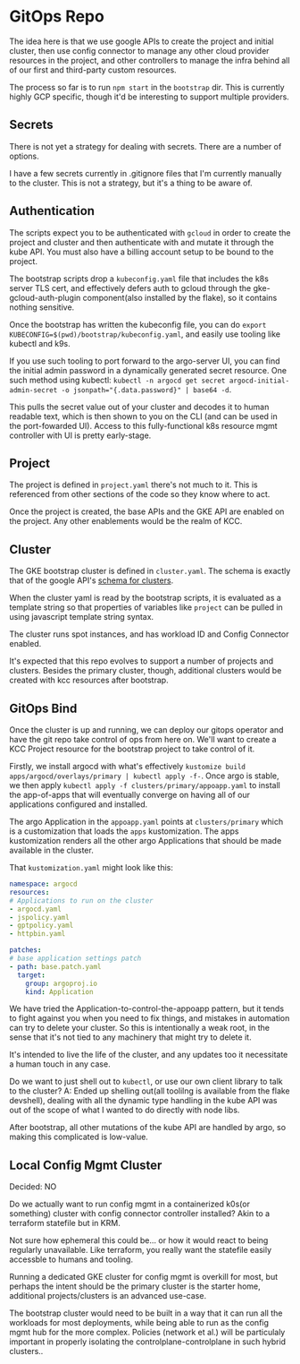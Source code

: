 # GitOps Repo

The idea here is that we use google APIs to create the project and initial
cluster, then use config connector to manage any other cloud provider resources
in the project, and other controllers to manage the infra behind all of our
first and third-party custom resources.

The process so far is to run `npm start` in the `bootstrap` dir. This is
currently highly GCP specific, though it'd be interesting to support multiple
providers.

## Secrets

There is not yet a strategy for dealing with secrets. There are a number of options.

I have a few secrets currently in .gitignore files that I'm currently manually
to the cluster. This is not a strategy, but it's a thing to be aware of.

## Authentication

The scripts expect you to be authenticated with `gcloud` in order to create the
project and cluster and then authenticate with and mutate it through the kube
API. You must also have a billing account setup to be bound to the project.

The bootstrap scripts drop a `kubeconfig.yaml` file that includes the k8s
server TLS cert, and effectively defers auth to gcloud through the
gke-gcloud-auth-plugin component(also installed by the flake), so it contains
nothing sensitive.

Once the bootstrap has written the kubeconfig file, you can do `export
KUBECONFIG=$(pwd)/bootstrap/kubeconfig.yaml`, and easily use tooling like
kubectl and k9s.

If you use such tooling to port forward to the argo-server UI, you can find the
initial admin password in a dynamically generated secret resource. One such
method using kubectl: `kubectl -n argocd get secret argocd-initial-admin-secret
-o jsonpath="{.data.password}" | base64 -d`.

This pulls the secret value out of your cluster and decodes it to human
readable text, which is then shown to you on the CLI (and can be used in the
port-fowarded UI). Access to this fully-functional k8s resource mgmt controller
with UI is pretty early-stage.

## Project

The project is defined in `project.yaml` there's not much to it. This is
referenced from other sections of the code so they know where to act.

Once the project is created, the base APIs and the GKE API are enabled on the
project. Any other enablements would be the realm of KCC.

## Cluster

The GKE bootstrap cluster is defined in `cluster.yaml`. The schema is exactly
that of the google API's [schema for clusters](https://cloud.google.com/kubernetes-engine/docs/reference/rest/v1beta1/projects.locations.clusters#Cluster).

When the cluster yaml is read by the bootstrap scripts, it is evaluated as a
template string so that properties of variables like `project` can be pulled
in using javascript template string syntax.

The cluster runs spot instances, and has workload ID and Config Connector enabled.

It's expected that this repo evolves to support a number of projects and
clusters. Besides the primary cluster, though, additional clusters would be
created with kcc resources after bootstrap.

## GitOps Bind

Once the cluster is up and running, we can deploy our gitops operator and have
the git repo take control of ops from here on. We'll want to create a KCC
Project resource for the bootstrap project to take control of it.

Firstly, we install argocd with what's effectively `kustomize build
apps/argocd/overlays/primary | kubectl apply -f-`. Once argo is stable, we then
apply `kubectl apply -f clusters/primary/appoapp.yaml` to install the
app-of-apps that will eventually converge on having all of our applications
configured and installed.

The argo Application in the `appoapp.yaml` points at `clusters/primary` which
is a customization that loads the `apps` kustomization. The apps kustomization
renders all the other argo Applications that should be made available in the
cluster.

That `kustomization.yaml` might look like this:
```yaml
namespace: argocd
resources:
# Applications to run on the cluster
- argocd.yaml
- jspolicy.yaml
- gptpolicy.yaml
- httpbin.yaml

patches:
# base application settings patch
- path: base.patch.yaml
  target:
    group: argoproj.io
    kind: Application
```

We have tried the Application-to-control-the-appoapp pattern, but it tends to
fight against you when you need to fix things, and mistakes in automation can
try to delete your cluster. So this is intentionally a weak root, in the sense
that it's not tied to any machinery that might try to delete it.

It's intended to live the life of the cluster, and any updates too it
necessitate a human touch in any case.

Do we want to just shell out to `kubectl`, or use our own client library to
talk to the cluster? A: Ended up shelling out(all toolilng is available from
the flake devshell), dealing with all the dynamic type handling in the kube API
was out of the scope of what I wanted to do directly with node libs.

After bootstrap, all other mutations of the kube API are handled by argo, so
making this complicated is low-value.

## Local Config Mgmt Cluster
Decided: NO

Do we actually want to run config mgmt in a containerized k0s(or something)
cluster with config connector controller installed? Akin to a terraform
statefile but in KRM.

Not sure how ephemeral this could be... or how it would react to being
regularly unavailable. Like terraform, you really want the statefile easily
accessble to humans and tooling.

Running a dedicated GKE cluster for config mgmt is overkill for most, but
perhaps the intent should be the primary cluster is the starter home,
additional projects/clusters is an advanced use-case.

The bootstrap cluster would need to be built in a way that it can run all the
workloads for most deployments, while being able to run as the config mgmt hub
for the more complex. Policies (network et al.) will be particulaly important
in properly isolating the controlplane-controlplane in such hybrid clusters..

